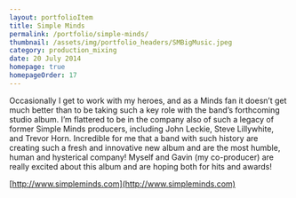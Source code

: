 ```yaml
---
layout: portfolioItem
title: Simple Minds
permalink: /portfolio/simple-minds/
thumbnail: /assets/img/portfolio_headers/SMBigMusic.jpeg
category: production_mixing
date: 20 July 2014
homepage: true
homepageOrder: 17
---
```


Occasionally I get to work with my heroes, and as a Minds fan it doesn’t get much better than to be taking such a key role with the band’s forthcoming studio album. I’m flattered to be in the company also of such a legacy of former Simple Minds producers, including John Leckie, Steve Lillywhite, and Trevor Horn. Incredible for me that a band with such history are creating such a fresh and innovative new album and are the most humble, human and hysterical company! Myself and Gavin (my co-producer) are really excited about this album and are hoping both for hits and awards!

[http://www.simpleminds.com](http://www.simpleminds.com)